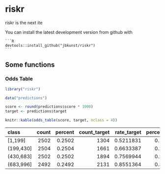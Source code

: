 <!-- README.md is generated from README.Rmd. Please edit that file -->
riskr
=====

riskr is the next ite

You can install the latest development version from github with

    ```R
    devtools::install_github("jbkunst/riskr")
    ```

Some functions
--------------

### Odds Table

``` r
library("riskr")

data("predictions")

score <- round(predictions$score * 1000)
target <- predictions$target
```

``` r
knitr::kable(odds_table(score, target, nclass = 4))
```

| class     |  count|  percent|  count\_target|  rate\_target|  percent\_target|      odds|
|:----------|------:|--------:|--------------:|-------------:|----------------:|---------:|
| [1,199]   |   2502|   0.2502|           1304|     0.5211831|        0.1865522|  1.088481|
| (199,430] |   2504|   0.2504|           1661|     0.6633387|        0.2376252|  1.970344|
| (430,683] |   2502|   0.2502|           1894|     0.7569944|        0.2709585|  3.115132|
| (683,996] |   2492|   0.2492|           2131|     0.8551364|        0.3048641|  5.903047|
